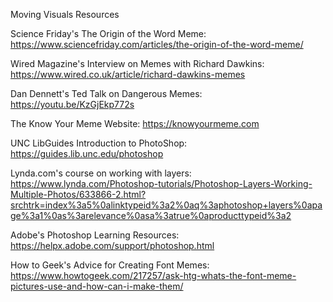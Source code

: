 Moving Visuals Resources

Science Friday's The Origin of the Word Meme: 
https://www.sciencefriday.com/articles/the-origin-of-the-word-meme/

Wired Magazine's Interview on Memes with Richard Dawkins: 
https://www.wired.co.uk/article/richard-dawkins-memes

Dan Dennett's Ted Talk on Dangerous Memes: 
https://youtu.be/KzGjEkp772s

The Know Your Meme Website: 
https://knowyourmeme.com

UNC LibGuides Introduction to PhotoShop: 
https://guides.lib.unc.edu/photoshop

Lynda.com's course on working with layers: 
https://www.lynda.com/Photoshop-tutorials/Photoshop-Layers-Working-Multiple-Photos/633866-2.html?srchtrk=index%3a5%0alinktypeid%3a2%0aq%3aphotoshop+layers%0apage%3a1%0as%3arelevance%0asa%3atrue%0aproducttypeid%3a2

Adobe's Photoshop Learning Resources: 
https://helpx.adobe.com/support/photoshop.html

How to Geek's Advice for Creating Font Memes: 
https://www.howtogeek.com/217257/ask-htg-whats-the-font-meme-pictures-use-and-how-can-i-make-them/
